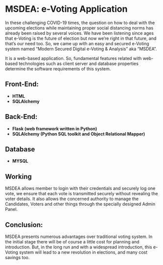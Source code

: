 # MSDEA: e-Voting Application
In these challenging COVID-19 times, the question on how to deal with the
upcoming elections while maintaining proper social distancing norms has already
been raised by several voices. We have been listening since ages that e-Voting is
the future of election but now we’re right in that future, and that’s our need too.
So, we came up with an easy and secured e-Voting system named
“Modern Secured Digital e-Voting &amp; Analysis” aka “MSDEA”.

It is a web-based application. So, fundamental features related with web-based
technologies such as client server and database properties determine the
software requirements of this system.

## Front-End:
* **HTML**
* **SQLAlchemy**
## Back-End:
* **Flask (web framework written in Python)**
* **SQLAlchemy (Python SQL toolkit and Object Relational Mapper)**
## Database
* **MYSQL**

## Working
MSDEA allows member to login with their credentials and securely log one vote,
we ensure that each vote is transmitted securely without revealing the voter
details.
It also allows the concerned authority to manage the Candidates, Voters and
other things through the specially designed Admin Panel.
## Conclusion:
MSDEA presents numerous advantages over traditional voting system. In the
initial stage there will be of course a little cost for planning and introduction.
But, in the long run and with a widespread introduction, this e-Voting system will
lead to a new revolution in elections, and many cost savings too.
